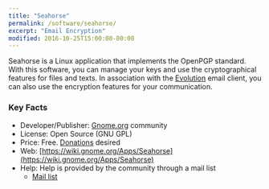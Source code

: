 ```yaml
---
title: "Seahorse"
permalink: /software/seahorse/
excerpt: "Email Encryption"
modified: 2016-10-25T15:00:00-00:00
---
```


Seahorse is a Linux application that implements the OpenPGP standard. With this software, you can manage your keys and use the cryptographical features for files and texts. In association with the [Evolution](https://wiki.gnome.org/Apps/Evolution) email client, you can also use the encryption features for your communication.

### Key Facts

* Developer/Publisher: [Gnome.org](https://www.gnome.org/) community
* License: Open Source (GNU GPL)
* Price: Free. [Donations](https://www.gnome.org/friends/) desired
* Web: [https://wiki.gnome.org/Apps/Seahorse](https://wiki.gnome.org/Apps/Seahorse)
* Help: Help is provided by the community through a mail list
	* [Mail list](https://mail.gnome.org/mailman/listinfo/seahorse-list)